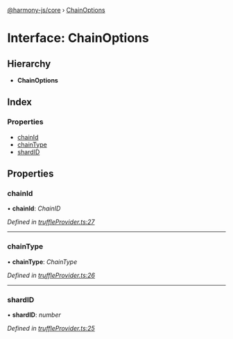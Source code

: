 [@harmony-js/core](../globals.md) › [ChainOptions](chainoptions.md)

# Interface: ChainOptions

## Hierarchy

* **ChainOptions**

## Index

### Properties

* [chainId](chainoptions.md#chainid)
* [chainType](chainoptions.md#chaintype)
* [shardID](chainoptions.md#shardid)

## Properties

###  chainId

• **chainId**: *ChainID*

*Defined in [truffleProvider.ts:27](https://github.com/FireStack-Lab/Harmony-sdk-core/blob/a192dab/packages/harmony-core/src/truffleProvider.ts#L27)*

___

###  chainType

• **chainType**: *ChainType*

*Defined in [truffleProvider.ts:26](https://github.com/FireStack-Lab/Harmony-sdk-core/blob/a192dab/packages/harmony-core/src/truffleProvider.ts#L26)*

___

###  shardID

• **shardID**: *number*

*Defined in [truffleProvider.ts:25](https://github.com/FireStack-Lab/Harmony-sdk-core/blob/a192dab/packages/harmony-core/src/truffleProvider.ts#L25)*
